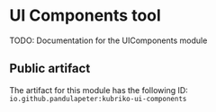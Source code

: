 # UI Components tool
TODO: Documentation for the UIComponents module

## Public artifact
The artifact for this module has the following ID:
`io.github.pandulapeter:kubriko-ui-components`